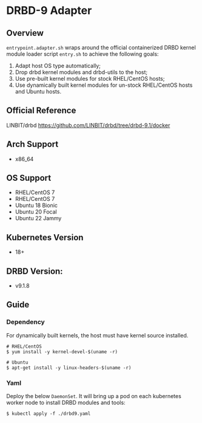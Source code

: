 # DRBD-9 Adapter

## Overview

`entrypoint.adapter.sh` wraps around the official containerized DRBD kernel module loader script `entry.sh` to achieve the following goals:

1. Adapt host OS type automatically;
2. Drop drbd kernel modules and drbd-utils to the host;
3. Use pre-built kernel modules for stock RHEL/CentOS hosts;
4. Use dynamically built kernel modules for un-stock RHEL/CentOS hosts and Ubuntu hosts.

## Official Reference

LINBIT/drbd <https://github.com/LINBIT/drbd/tree/drbd-9.1/docker>

## Arch Support

* x86_64

## OS Support

* RHEL/CentOS 7
* RHEL/CentOS 7
* Ubuntu 18 Bionic
* Ubuntu 20 Focal
* Ubuntu 22 Jammy

## Kubernetes Version

* 18+

## DRBD Version:
* v9.1.8

## Guide

### Dependency
For dynamically built kernels, the host must have kernel source installed.
```
# RHEL/CentOS
$ yum install -y kernel-devel-$(uname -r)

# Ubuntu
$ apt-get install -y linux-headers-$(uname -r)
```

### Yaml
Deploy the below `DaemonSet`. It will bring up a pod on each kubernetes worker node to install DRBD modules and tools:

```
$ kubectl apply -f ./drbd9.yaml
```
